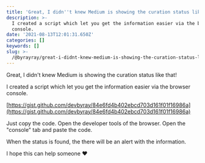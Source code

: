 ```yaml
---
title: 'Great, I didn''t knew Medium is showing the curation status like that!'
description: >-
  I created a script which let you get the information easier via the browser
  console.
date: '2021-08-13T12:01:31.650Z'
categories: []
keywords: []
slug: >-
  /@byrayray/great-i-didnt-knew-medium-is-showing-the-curation-status-like-that-dcd54fcb96b9
---
```


Great, I didn't knew Medium is showing the curation status like that!

I created a script which let you get the information easier via the browser console.

[https://gist.github.com/devbyray/84e6fd4b402ebcd703d161f01f16986a](https://gist.github.com/devbyray/84e6fd4b402ebcd703d161f01f16986a)

Just copy the code. Open the developer tools of the browser. Open the "console" tab and paste the code.

When the status is found, the there will be an alert with the information.

I hope this can help someone ❤️